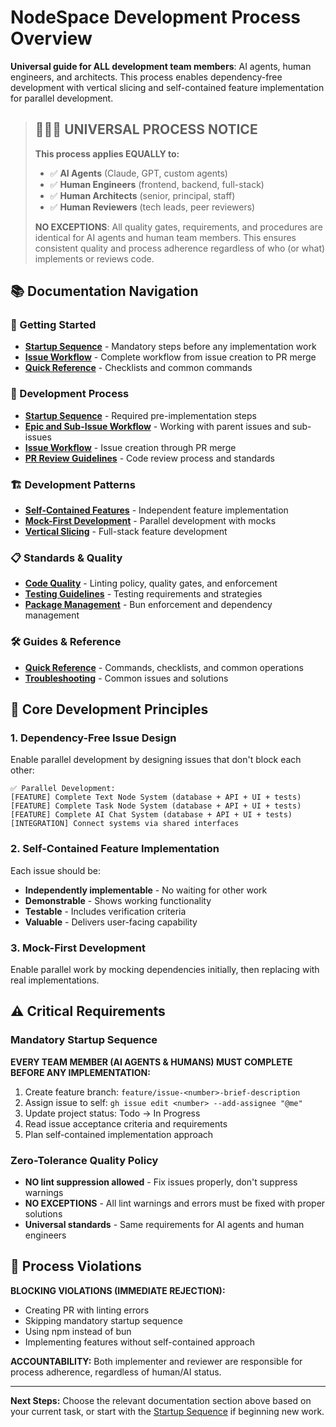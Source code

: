 # NodeSpace Development Process Overview

**Universal guide for ALL development team members**: AI agents, human engineers, and architects. This process enables dependency-free development with vertical slicing and self-contained feature implementation for parallel development.

> ## 🤖👨‍💻 **UNIVERSAL PROCESS NOTICE**
> 
> **This process applies EQUALLY to:**
> - ✅ **AI Agents** (Claude, GPT, custom agents)
> - ✅ **Human Engineers** (frontend, backend, full-stack)
> - ✅ **Human Architects** (senior, principal, staff)
> - ✅ **Human Reviewers** (tech leads, peer reviewers)
> 
> **NO EXCEPTIONS**: All quality gates, requirements, and procedures are identical for AI agents and human team members. This ensures consistent quality and process adherence regardless of who (or what) implements or reviews code.

## 📚 Documentation Navigation

### 🚀 Getting Started
- **[Startup Sequence](process/startup-sequence.md)** - Mandatory steps before any implementation work
- **[Issue Workflow](process/issue-workflow.md)** - Complete workflow from issue creation to PR merge
- **[Quick Reference](guides/quick-reference.md)** - Checklists and common commands

### 🔄 Development Process
- **[Startup Sequence](process/startup-sequence.md)** - Required pre-implementation steps
- **[Epic and Sub-Issue Workflow](process/epic-and-subissue-workflow.md)** - Working with parent issues and sub-issues
- **[Issue Workflow](process/issue-workflow.md)** - Issue creation through PR merge
- **[PR Review Guidelines](process/pr-review.md)** - Code review process and standards

### 🏗️ Development Patterns
- **[Self-Contained Features](patterns/self-contained-features.md)** - Independent feature implementation
- **[Mock-First Development](patterns/mock-first-development.md)** - Parallel development with mocks
- **[Vertical Slicing](patterns/vertical-slicing.md)** - Full-stack feature development

### 📋 Standards & Quality
- **[Code Quality](standards/code-quality.md)** - Linting policy, quality gates, and enforcement
- **[Testing Guidelines](standards/testing.md)** - Testing requirements and strategies
- **[Package Management](standards/package-management.md)** - Bun enforcement and dependency management

### 🛠️ Guides & Reference
- **[Quick Reference](guides/quick-reference.md)** - Commands, checklists, and common operations
- **[Troubleshooting](guides/troubleshooting.md)** - Common issues and solutions

## 🎯 Core Development Principles

### 1. Dependency-Free Issue Design
Enable parallel development by designing issues that don't block each other:

```
✅ Parallel Development:
[FEATURE] Complete Text Node System (database + API + UI + tests)
[FEATURE] Complete Task Node System (database + API + UI + tests)
[FEATURE] Complete AI Chat System (database + API + UI + tests)
[INTEGRATION] Connect systems via shared interfaces
```

### 2. Self-Contained Feature Implementation
Each issue should be:
- **Independently implementable** - No waiting for other work
- **Demonstrable** - Shows working functionality
- **Testable** - Includes verification criteria
- **Valuable** - Delivers user-facing capability

### 3. Mock-First Development
Enable parallel work by mocking dependencies initially, then replacing with real implementations.

## ⚠️ Critical Requirements

### Mandatory Startup Sequence
**EVERY TEAM MEMBER (AI AGENTS & HUMANS) MUST COMPLETE BEFORE ANY IMPLEMENTATION:**

1. Create feature branch: `feature/issue-<number>-brief-description`
2. Assign issue to self: `gh issue edit <number> --add-assignee "@me"`
3. Update project status: Todo → In Progress
4. Read issue acceptance criteria and requirements
5. Plan self-contained implementation approach

### Zero-Tolerance Quality Policy
- **NO lint suppression allowed** - Fix issues properly, don't suppress warnings
- **NO EXCEPTIONS** - All lint warnings and errors must be fixed with proper solutions
- **Universal standards** - Same requirements for AI agents and human engineers

## 🚨 Process Violations

**BLOCKING VIOLATIONS (IMMEDIATE REJECTION):**
- Creating PR with linting errors
- Skipping mandatory startup sequence
- Using npm instead of bun
- Implementing features without self-contained approach

**ACCOUNTABILITY:** Both implementer and reviewer are responsible for process adherence, regardless of human/AI status.

---

**Next Steps:** Choose the relevant documentation section above based on your current task, or start with the [Startup Sequence](process/startup-sequence.md) if beginning new work.